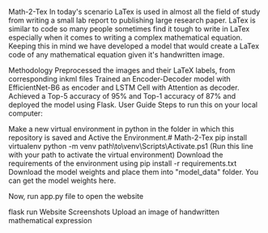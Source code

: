 Math-2-Tex
In today's scenario LaTex is used in almost all the field of study from writing a small lab report to publishing large research paper. LaTex is similar to code so many people sometimes find it tough to write in LaTex especially when it comes to writing a complex mathematical equation. Keeping this in mind we have developed a model that would create a LaTex code of any mathematical equation given it's handwritten image.

Methodology
Preprocessed the images and their LaTeX labels, from corresponding inkml files
Trained an Encoder-Decoder model with EfficientNet-B6 as encoder and LSTM Cell with Attention as decoder.
Achieved a Top-5 accuracy of 95% and Top-1 accuracy of 87% and deployed the model using Flask.
User Guide
Steps to run this on your local computer:

Make a new virtual environment in python in the folder in which this repository is saved and Active the Environment.# Math-2-Tex
pip install virtualenv
python -m venv <myenvname> 
path\to\venv\Scripts\Activate.ps1  (Run this line with your path to activate the virtual environment)
Download the requirements of the environment using
pip install -r requirements.txt
Download the model weights and place them into "model_data" folder. You can get the model weights here.

Now, run app.py file to open the website

flask run
Website Screenshots
Upload an image of handwritten mathematical expression
